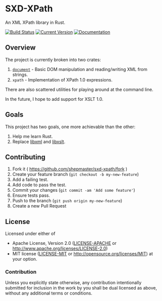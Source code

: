 # SXD-XPath

An XML XPath library in Rust.

[![Build Status](https://travis-ci.org/shepmaster/sxd-xpath.svg?branch=master)](https://travis-ci.org/shepmaster/sxd-xpath)
[![Current Version](http://meritbadge.herokuapp.com/sxd-xpath)](https://crates.io/crates/sxd-xpath)
[![Documentation](https://docs.rs/sxd-xpath/badge.svg)](https://docs.rs/sxd-xpath/)

## Overview

The project is currently broken into two crates:

1. [`document`][sxd-document] - Basic DOM manipulation and reading/writing XML from strings.
2. `xpath` - Implementation of XPath 1.0 expressions.

There are also scattered utilities for playing around at the command
line.

In the future, I hope to add support for XSLT 1.0.

[sxd-document]: https://github.com/shepmaster/sxd-document/

## Goals

This project has two goals, one more achievable than the other:

1. Help me learn Rust.
2. Replace [libxml] and [libxslt].

[libxml]: http://xmlsoft.org/
[libxslt]: http://xmlsoft.org/

## Contributing

1. Fork it ( https://github.com/shepmaster/sxd-xpath/fork )
2. Create your feature branch (`git checkout -b my-new-feature`)
3. Add a failing test.
4. Add code to pass the test.
5. Commit your changes (`git commit -am 'Add some feature'`)
6. Ensure tests pass.
7. Push to the branch (`git push origin my-new-feature`)
8. Create a new Pull Request

## License

Licensed under either of
 * Apache License, Version 2.0 ([LICENSE-APACHE](LICENSE-APACHE) or http://www.apache.org/licenses/LICENSE-2.0)
 * MIT license ([LICENSE-MIT](LICENSE-MIT) or http://opensource.org/licenses/MIT)
at your option.

### Contribution

Unless you explicitly state otherwise, any contribution intentionally submitted
for inclusion in the work by you shall be dual licensed as above, without any
additional terms or conditions.

